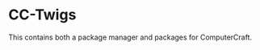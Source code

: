 # CC-Twigs

This contains both a package manager and packages for ComputerCraft.

<!-- ## What is a Package?

Each package is a directory, where the name of the directory is the package
name. Package directories contain files which are associated with that package.
All package directories are located within the `pkgs` directory at the root of
this repository.

Using the below tree as an example:

```
pkgs
└─net
  ├─protocol.lua
  └─server.lua
```

There is a package named `net` that contains a `protocol.lua` and `server.lua`
file. These can later be referred to when making HTTP requests or using the
`mngr` tool.

## The Package Server

This provides a simple way for external applications to query about packages and
download their files. To run the server, use the command `deno task serve`,
which requires [Deno] to be installed and available. It will then begin
listening for HTTP requests at `http://localhost:3000/`.

You can request data from the server using the folloing HTTP requests:

- `GET /` — Responds with newline-separated package names.
- `GET /package` — Responds with newline-separated package files.
- `GET /package/file` — Responds with the content of the package file.
- `GET /package/file/deps` — Responds with newline-separated package file
  dependency package names.

These may respond with a `404` if the package or file does not exist.

## Mngr

Mngr is a tool for ComputerCraft computers to manage packages from the package
server. To install mngr, follow the steps below on a ComputerCraft computer:

1. Set the `mngr.url` setting to the package server URL —
   `set mngr.url http://localhost:3000`.
2. Download and run the mngr install file via HTTP —
   `wget run http://localhost:3000/mngr/install.lua`.
3. Run mngr to see the available commands — `mngr`.

[Deno]: https://deno.land -->
